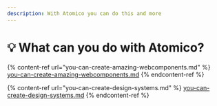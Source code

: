 ```yaml
---
description: With Atomico you can do this and more
---
```


# 💡 What can you do with Atomico?

{% content-ref url="you-can-create-amazing-webcomponents.md" %}
[you-can-create-amazing-webcomponents.md](you-can-create-amazing-webcomponents.md)
{% endcontent-ref %}

{% content-ref url="you-can-create-design-systems.md" %}
[you-can-create-design-systems.md](you-can-create-design-systems.md)
{% endcontent-ref %}
